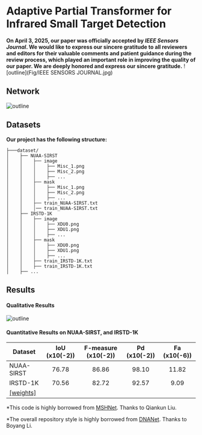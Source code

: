 # Adaptive Partial Transformer for Infrared Small Target Detection

**On April 3, 2025, our paper was officially accepted by *IEEE Sensors Journal*. We would like to express our sincere gratitude to all reviewers and editors for their valuable comments and patient guidance during the review process, which played an important role in improving the quality of our paper. We are deeply honored and express our sincere gratitude.**
![outline](Fig/IEEE SENSORS JOURNAL.jpg)
## Network
![outline](Fig/picture1.jpg)

## Datasets
**Our project has the following structure:**
  ```
  ├───dataset/
  │    ├── NUAA-SIRST
  │    │    ├── image
  │    │    │    ├── Misc_1.png
  │    │    │    ├── Misc_2.png
  │    │    │    ├── ...
  │    │    ├── mask
  │    │    │    ├── Misc_1.png
  │    │    │    ├── Misc_2.png
  │    │    │    ├── ...
  │    │    ├── train_NUAA-SIRST.txt
  │    │    │── train_NUAA-SIRST.txt
  │    ├── IRSTD-1K
  │    │    ├── image
  │    │    │    ├── XDU0.png
  │    │    │    ├── XDU1.png
  │    │    │    ├── ...
  │    │    ├── mask
  │    │    │    ├── XDU0.png
  │    │    │    ├── XDU1.png
  │    │    │    ├── ...
  │    │    ├── train_IRSTD-1K.txt
  │    │    ├── train_IRSTD-1K.txt
  │    ├── ...  
  ```
<be>

## Results
#### Qualitative Results

![outline](Fig/picture2.jpg)

#### Quantitative Results on NUAA-SIRST, and IRSTD-1K

| Dataset         | IoU (x10(-2)) | F-measure (x10(-2))| Pd (x10(-2))|  Fa (x10(-6))|
| ------------- |:-------------:|:-----:|:-----:|:-----:|
| NUAA-SIRST    | 76.78  |  86.86 | 98.10 | 11.82 |
| IRSTD-1K      | 70.56  |  82.72 | 92.57 | 9.09 |
| [[weights]](https://drive.google.com/drive/folders/1IQTcMyuPS0CJKpL9LgJuNrEuzOJsFgtb?usp=sharing)|

*This code is highly borrowed from [MSHNet](https://github.com/Lliu666/MSHNet). Thanks to Qiankun Liu.

*The overall repository style is highly borrowed from [DNANet](https://github.com/YeRen123455/Infrared-Small-Target-Detection). Thanks to Boyang Li.








